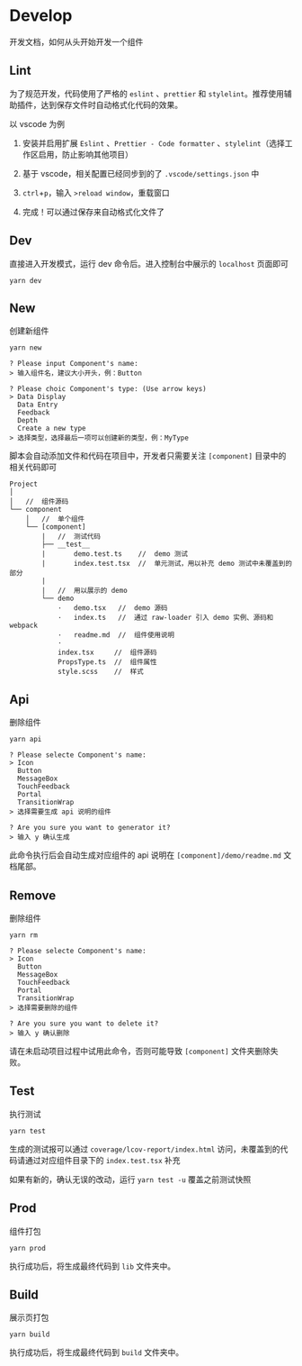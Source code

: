 # Develop

开发文档，如何从头开始开发一个组件

## Lint

为了规范开发，代码使用了严格的 `eslint` 、`prettier` 和 `stylelint`。推荐使用辅助插件，达到保存文件时自动格式化代码的效果。

以 vscode 为例

1. 安装并启用扩展 `Eslint` 、`Prettier - Code formatter` 、`stylelint`（选择工作区启用，防止影响其他项目）

2. 基于 vscode，相关配置已经同步到的了 `.vscode/settings.json` 中

3. `ctrl`+`p`，输入 `>reload window`，重载窗口

4. 完成！可以通过保存来自动格式化文件了

## Dev

直接进入开发模式，运行 dev 命令后。进入控制台中展示的 `localhost` 页面即可

```
yarn dev
```

## New

创建新组件

```
yarn new
```

```
? Please input Component's name:
> 输入组件名，建议大小开头，例：Button

? Please choic Component's type: (Use arrow keys)
> Data Display
  Data Entry
  Feedback
  Depth
  Create a new type
> 选择类型，选择最后一项可以创建新的类型，例：MyType
```

脚本会自动添加文件和代码在项目中，开发者只需要关注 `[component]` 目录中的相关代码即可

```
Project
│
│   //  组件源码
└── component
    │   //  单个组件
    └── [component]
        |   //  测试代码
        ├── __test__
        |       demo.test.ts    //  demo 测试
        |       index.test.tsx  //  单元测试，用以补充 demo 测试中未覆盖到的部分
        |
        |   //  用以展示的 demo
        └── demo
            ·   demo.tsx   //  demo 源码
            ·   index.ts   //  通过 raw-loader 引入 demo 实例、源码和 webpack
            ·   readme.md  //  组件使用说明
            ·
            index.tsx     //  组件源码
            PropsType.ts  //  组件属性
            style.scss    //  样式
```

## Api

删除组件

```
yarn api
```

```
? Please selecte Component's name:
> Icon
  Button
  MessageBox
  TouchFeedback
  Portal
  TransitionWrap
> 选择需要生成 api 说明的组件

? Are you sure you want to generator it?
> 输入 y 确认生成
```

此命令执行后会自动生成对应组件的 api 说明在 `[component]/demo/readme.md` 文档尾部。

## Remove

删除组件

```
yarn rm
```

```
? Please selecte Component's name:
> Icon
  Button
  MessageBox
  TouchFeedback
  Portal
  TransitionWrap
> 选择需要删除的组件

? Are you sure you want to delete it?
> 输入 y 确认删除
```

请在未启动项目过程中试用此命令，否则可能导致 `[component]` 文件夹删除失败。

## Test

执行测试

```
yarn test
```

生成的测试报可以通过 `coverage/lcov-report/index.html` 访问，未覆盖到的代码请通过对应组件目录下的 `index.test.tsx` 补充

如果有新的，确认无误的改动，运行 `yarn test -u` 覆盖之前测试快照

## Prod

组件打包

```
yarn prod
```

执行成功后，将生成最终代码到 `lib` 文件夹中。

## Build

展示页打包

```
yarn build
```

执行成功后，将生成最终代码到 `build` 文件夹中。
